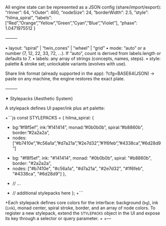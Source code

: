  All engine state can be represented as a JSON config (share/import/export):
   “rInner”: 64,
   “rOuter”: 460,
   “nodeSize”: 24,
   “borderWidth”: 2.5,
   “style”: “hilma_spiral”,
   “labels”: [“Red”,”Orange”,”Yellow”,”Green”,”Cyan”,”Blue”,”Violet”],
   “phase”: 1.0471975512
 }
 
 ⸻
 
 •	layout: “spiral” | “twin_cones” | “wheel” | “grid”
 	•	mode: “auto” or a number (7, 12, 22, 33, 72, …). If “auto”, count is derived from labels.length or defaults to 7.
 	•	labels: any array of strings (concepts, names, steps).
 	•	style: palette & stroke set; unlockable variants (evolves with use).
 
 Share link format (already supported in the app):
 ?cfg=BASE64(JSON) → paste on any machine, the engine restores the exact plate.
 
 ⸻
 
 ✦ Stylepacks (Aesthetic System)
 
 A stylepack defines UI paper/ink plus art palette:
 
+```js
 const STYLEPACKS = {
   hilma_spiral: {
-    bg:”#f8f5ef”, ink:”#141414”, monad:”#0b0b0b”, spiral:”#b8860b”, border:”#2a2a2a”,
-    nodes:[“#b7410e”,”#c56a1a”,”#d7a21a”,”#2e7d32”,”#1f6feb”,”#4338ca”,”#6d28d9”]
+    bg: "#f8f5ef", ink: "#141414", monad: "#0b0b0b", spiral: "#b8860b", border: "#2a2a2a",
+    nodes: ["#b7410e", "#c56a1a", "#d7a21a", "#2e7d32", "#1f6feb", "#4338ca", "#6d28d9"]
   },
-  // ...
+  // additional stylepacks here
 };
+```
 
+Each stylepack defines core colors for the interface: background (`bg`), ink (`ink`), monad center, spiral stroke, border, and an array of node colors. To register a new stylepack, extend the `STYLEPACKS` object in the UI and expose its key through a selector or query parameter.
+
+—
